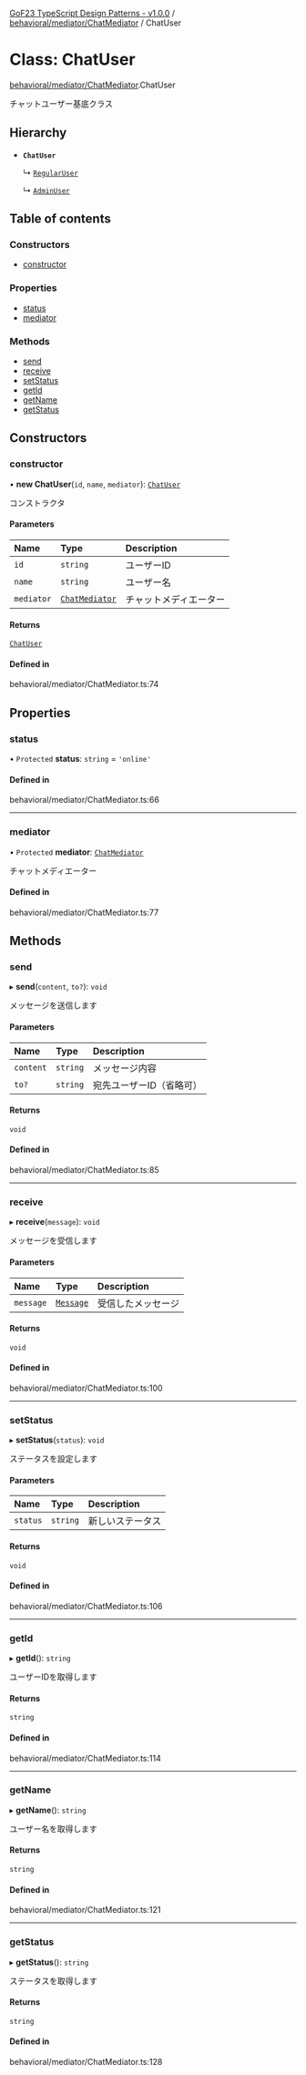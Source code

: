 [GoF23 TypeScript Design Patterns - v1.0.0](../README.md) / [behavioral/mediator/ChatMediator](../modules/behavioral_mediator_ChatMediator.md) / ChatUser

# Class: ChatUser

[behavioral/mediator/ChatMediator](../modules/behavioral_mediator_ChatMediator.md).ChatUser

チャットユーザー基底クラス

## Hierarchy

- **`ChatUser`**

  ↳ [`RegularUser`](behavioral_mediator_ChatUsers.RegularUser.md)

  ↳ [`AdminUser`](behavioral_mediator_ChatUsers.AdminUser.md)

## Table of contents

### Constructors

- [constructor](behavioral_mediator_ChatMediator.ChatUser.md#constructor)

### Properties

- [status](behavioral_mediator_ChatMediator.ChatUser.md#status)
- [mediator](behavioral_mediator_ChatMediator.ChatUser.md#mediator)

### Methods

- [send](behavioral_mediator_ChatMediator.ChatUser.md#send)
- [receive](behavioral_mediator_ChatMediator.ChatUser.md#receive)
- [setStatus](behavioral_mediator_ChatMediator.ChatUser.md#setstatus)
- [getId](behavioral_mediator_ChatMediator.ChatUser.md#getid)
- [getName](behavioral_mediator_ChatMediator.ChatUser.md#getname)
- [getStatus](behavioral_mediator_ChatMediator.ChatUser.md#getstatus)

## Constructors

### constructor

• **new ChatUser**(`id`, `name`, `mediator`): [`ChatUser`](behavioral_mediator_ChatMediator.ChatUser.md)

コンストラクタ

#### Parameters

| Name | Type | Description |
| :------ | :------ | :------ |
| `id` | `string` | ユーザーID |
| `name` | `string` | ユーザー名 |
| `mediator` | [`ChatMediator`](../interfaces/behavioral_mediator_ChatMediator.ChatMediator.md) | チャットメディエーター |

#### Returns

[`ChatUser`](behavioral_mediator_ChatMediator.ChatUser.md)

#### Defined in

behavioral/mediator/ChatMediator.ts:74

## Properties

### status

• `Protected` **status**: `string` = `'online'`

#### Defined in

behavioral/mediator/ChatMediator.ts:66

___

### mediator

• `Protected` **mediator**: [`ChatMediator`](../interfaces/behavioral_mediator_ChatMediator.ChatMediator.md)

チャットメディエーター

#### Defined in

behavioral/mediator/ChatMediator.ts:77

## Methods

### send

▸ **send**(`content`, `to?`): `void`

メッセージを送信します

#### Parameters

| Name | Type | Description |
| :------ | :------ | :------ |
| `content` | `string` | メッセージ内容 |
| `to?` | `string` | 宛先ユーザーID（省略可） |

#### Returns

`void`

#### Defined in

behavioral/mediator/ChatMediator.ts:85

___

### receive

▸ **receive**(`message`): `void`

メッセージを受信します

#### Parameters

| Name | Type | Description |
| :------ | :------ | :------ |
| `message` | [`Message`](../interfaces/behavioral_mediator_ChatMediator.Message.md) | 受信したメッセージ |

#### Returns

`void`

#### Defined in

behavioral/mediator/ChatMediator.ts:100

___

### setStatus

▸ **setStatus**(`status`): `void`

ステータスを設定します

#### Parameters

| Name | Type | Description |
| :------ | :------ | :------ |
| `status` | `string` | 新しいステータス |

#### Returns

`void`

#### Defined in

behavioral/mediator/ChatMediator.ts:106

___

### getId

▸ **getId**(): `string`

ユーザーIDを取得します

#### Returns

`string`

#### Defined in

behavioral/mediator/ChatMediator.ts:114

___

### getName

▸ **getName**(): `string`

ユーザー名を取得します

#### Returns

`string`

#### Defined in

behavioral/mediator/ChatMediator.ts:121

___

### getStatus

▸ **getStatus**(): `string`

ステータスを取得します

#### Returns

`string`

#### Defined in

behavioral/mediator/ChatMediator.ts:128
